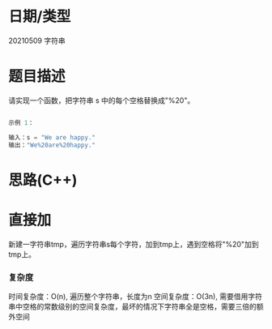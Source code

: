 # 日期/类型
20210509 字符串
# 题目描述
请实现一个函数，把字符串 s 中的每个空格替换成"%20"。

``` cpp

示例 1：

输入：s = "We are happy."
输出："We%20are%20happy."

```

# 思路(C++)

# 直接加
新建一字符串tmp，遍历字符串s每个字符，加到tmp上，遇到空格将"%20"加到tmp上。

### 复杂度
时间复杂度：O(n), 遍历整个字符串，长度为n
空间复杂度：O(3n), 需要借用字符串中空格的常数级别的空间复杂度，最坏的情况下字符串全是空格，需要三倍的额外空间

